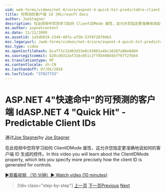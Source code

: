 ```yaml
---
uid: web-forms/videos/net-4/core/aspnet-4-quick-hit-predictable-client-ids
title: 可预测的客户端 Id |Microsoft Docs
author: JoeStagner
description: 在此视频中您将学习如何 ClientIDMode 属性，这允许您指定更准确地说如何的客户端 ID 生成的控件。
ms.author: aspnetcontent
ms.date: 11/11/2009
ms.assetid: 1a5db019-2349-49fa-a750-53f8f26f94b3
msc.legacyurl: /web-forms/videos/net-4/core/aspnet-4-quick-hit-predictable-client-ids
msc.type: video
ms.openlocfilehash: bcaff3c32d03d33e0c43001a4bc16287a88e8d04
ms.sourcegitcommit: b28cd0313af316c051c2ff8549865bff67f2fbb4
ms.translationtype: MT
ms.contentlocale: zh-CN
ms.lasthandoff: 07/05/2018
ms.locfileid: "37827733"
---
```

<a name="aspnet-4-quick-hit---predictable-client-ids"></a><span data-ttu-id="37deb-103">ASP.NET 4"快速命中"的可预测的客户端 Id</span><span class="sxs-lookup"><span data-stu-id="37deb-103">ASP.NET 4 "Quick Hit" - Predictable Client IDs</span></span>
====================
<span data-ttu-id="37deb-104">通过[Joe Stagner](https://github.com/JoeStagner)</span><span class="sxs-lookup"><span data-stu-id="37deb-104">by [Joe Stagner](https://github.com/JoeStagner)</span></span>

<span data-ttu-id="37deb-105">在此视频中您将学习如何 ClientIDMode 属性，这允许您指定更准确地说如何的客户端 ID 生成的控件。</span><span class="sxs-lookup"><span data-stu-id="37deb-105">In this video you will learn about the ClientIDMode property, which lets you specify more precisely how the client ID is generated for controls.</span></span> 

[<span data-ttu-id="37deb-106">&#9654;观看视频 （10 分钟）</span><span class="sxs-lookup"><span data-stu-id="37deb-106">&#9654; Watch video (10 minutes)</span></span>](https://channel9.msdn.com/Blogs/ASP-NET-Site-Videos/aspnet-4-quick-hit-predictable-client-ids)

> [!div class="step-by-step"]
> <span data-ttu-id="37deb-107">[上一页](aspnet-4-quick-hit-clean-webconfig-files.md)
> [下一页](aspnet-4-quick-hit-the-htmlencoder-utility-method.md)</span><span class="sxs-lookup"><span data-stu-id="37deb-107">[Previous](aspnet-4-quick-hit-clean-webconfig-files.md)
[Next](aspnet-4-quick-hit-the-htmlencoder-utility-method.md)</span></span>
